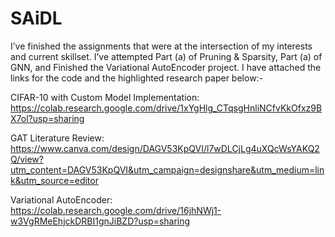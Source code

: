 # SAiDL

I’ve finished the assignments that were at the intersection of my interests and current skillset. I’ve attempted Part (a) of Pruning & Sparsity, Part (a) of GNN, and Finished the Variational AutoEncoder project. I have attached the links for the code and the highlighted research paper below:-

CIFAR-10 with Custom Model Implementation: https://colab.research.google.com/drive/1xYgHlg_CTqsgHnliNCfvKkOfxz9BX7ol?usp=sharing

GAT Literature Review: https://www.canva.com/design/DAGV53KpQVI/l7wDLCjLg4uXQcWsYAKQ2Q/view?utm_content=DAGV53KpQVI&utm_campaign=designshare&utm_medium=link&utm_source=editor

Variational AutoEncoder: https://colab.research.google.com/drive/16jhNWj1-w3VgRMeEhjckDRBI1gnJiBZD?usp=sharing
